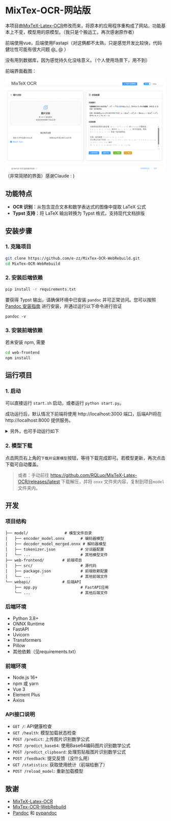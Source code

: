 # MixTex-OCR-网站版

本项目由[MixTeX-Latex-OCR](https://github.com/RQLuo/MixTeX-Latex-OCR)修改而来，将原本的应用程序重构成了网站，功能基本上不变，模型用的原模型。（我只是个搬运工，再次感谢原作者）

前端使用vue，后端使用Fastapi（对这俩都不太熟，只是感觉开发比较快，代码健壮性可能有很大问题 @_ @ ）

没有用到数据库，因为感觉持久化没啥意义。（个人使用场景下，用不到）

前端界面截图：

![Frontend Interface](https://raw.githubusercontent.com/e-zz/MixTex-OCR-WebRebuild/main/assets/截图.png)
（非常简陋的界面）感谢Claude     :   )


## 功能特点

- **OCR 识别**：从包含混合文本和数学表达式的图像中提取 LaTeX 公式
- **Typst 支持**：将 LaTeX 输出转换为 Typst 格式，支持现代文档排版


## 安装步骤

### 1. 克隆项目

```bash
git clone https://github.com/e-zz/MixTex-OCR-WebRebuild.git
cd MixTex-OCR-WebRebuild
```

### 2. 安装后端依赖

```bash
pip install -r requirements.txt
```

要获得 Typst 输出，请确保环境中已安装 `pandoc` 并可正常访问。您可以按照 [Pandoc 安装指南](https://pandoc.org/installing.html) 进行安装，并通过运行以下命令进行验证

```
pandoc -v
```


### 3. 安装前端依赖
若未安装 npm, 需要 
```bash
cd web-frontend
npm install
```

## 运行项目

### 1. 启动
可以直接运行 `start.sh` 启动，或者运行 `python start.py`。

成功运行后，默认情况下前端将使用 http://localhost:3000 端口，后端API将在 http://localhost:8000 提供服务。
<details>
    <summary>另外，也可手动运行如下</summary>


> 启动后端服务
```bash
cd webapi
uvicorn app:app --host 127.0.0.1 --port 8000 --reload
```
>
> 前端开发服务器
> 
```bash
cd ../web-frontend
npm run dev
```

</details>




### 2. 模型下载
点击网页右上角的`下载并设置模型`按钮，等待下载完成即可。若模型更新，再次点击下载可自动覆盖。


> 或者：手动前往 https://github.com/RQLuo/MixTeX-Latex-OCR/releases/latest 下载解压，并将 `onxx` 文件夹内容，复制到项目`model`文件夹内。




## 开发

### 项目结构

```
├── model/                # 模型文件目录
│   ├── encoder_model.onnx       # 编码器模型
│   ├── decoder_model_merged.onnx # 解码器模型
│   ├── tokenizer.json           # 分词器配置
│   └── ...                      # 其他模型文件
├── web-frontend/        # 前端项目
│   ├── src/                     # 源代码
│   ├── package.json             # 前端依赖配置
│   └── ...                      # 其他前端文件
└── webapi/              # 后端API
    ├── app.py                   # FastAPI应用
    └── ...                      # 其他后端文件
```

### 后端环境

- Python 3.8+
- ONNX Runtime
- FastAPI
- Uvicorn
- Transformers
- Pillow
- 其他依赖（见requirements.txt）

### 前端环境

- Node.js 16+
- npm 或 yarn
- Vue 3
- Element Plus
- Axios

### API接口说明

- `GET /`: API健康检查
- `GET /health`: 模型加载状态检查
- `POST /predict`: 上传图片识别数学公式
- `POST /predict_base64`: 使用Base64编码图片识别数学公式
- `POST /predict_clipboard`: 处理剪贴板图片识别数学公式
- `POST /feedback`: 提交反馈（没什么用）
- `GET /statistics`: 获取使用统计（前端给删了）
- `POST /reload_model`: 重新加载模型


## 致谢

- [MixTeX-Latex-OCR](https://github.com/RQLuo/MixTeX-Latex-OCR)
- [MixTex-OCR-WebRebuild](https://github.com/OnHaiping/MixTex-OCR-WebRebuild)
- [Pandoc](https://github.com/jgm/pandoc) 和 [pypandoc](https://github.com/boisgera/pandoc)
